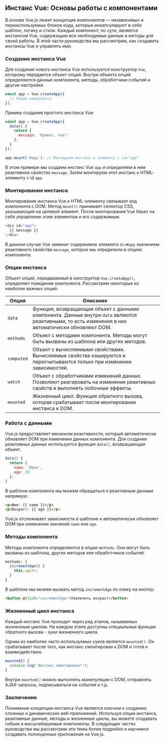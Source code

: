 ## Инстанс Vue: Основы работы с компонентами

В основе Vue.js лежит концепция компонентов — независимых и переиспользуемых блоков кода, которые инкапсулируют в себе шаблон, логику и стили. Каждый компонент, по сути, является инстансом Vue, содержащим все необходимые данные и методы для своей работы. В этой части руководства мы рассмотрим, как создавать инстансы Vue и управлять ими. 

### Создание инстанса Vue

Для создания нового инстанса Vue используется конструктор `Vue`, которому передается объект опций. Внутри объекта опций определяются данные компонента, методы, обработчики событий и другие настройки.

```javascript
const app = Vue.createApp({
  // Опции компонента
});
```

Пример создания простого инстанса Vue:

```javascript
const app = Vue.createApp({
  data() {
    return {
      message: 'Привет, Vue!'
    };
  }
});

app.mount('#app'); // Монтируем инстанс к элементу с id="app"
```

В этом примере мы создаем инстанс Vue `app` и определяем в нем реактивное свойство `message`. Затем монтируем этот инстанс к HTML-элементу с id `app`.

### Монтирование инстанса

Монтирование инстанса Vue к HTML-элементу связывает код компонента с DOM. Метод `mount()` принимает селектор CSS, указывающий на целевой элемент. После монтирования Vue берет на себя управление этим элементом и его содержимым.

```javascript
<div id="app">
  {{ message }} 
</div>
```

В данном случае Vue заменит содержимое элемента `div#app` значением реактивного свойства `message`, которое мы определили в опциях компонента.

### Опции инстанса

Объект опций, передаваемый в конструктор `Vue.createApp()`, определяет поведение компонента. Рассмотрим некоторые из наиболее важных опций:

| Опция | Описание |
|---|---|
| `data` | Функция, возвращающая объект с данными компонента. Данные внутри `data` являются реактивными, то есть изменения в них автоматически обновляют DOM. |
| `methods` | Объект с методами компонента. Методы могут быть вызваны из шаблона или других методов. |
| `computed` | Объект с вычисляемыми свойствами. Вычисляемые свойства кэшируются и пересчитываются только при изменении зависимостей. |
| `watch` | Объект с обработчиками изменений данных. Позволяют реагировать на изменения реактивных свойств и выполнять побочные эффекты. |
| `mounted` | Жизненный цикл. Функция обратного вызова, которая срабатывает после монтирования инстанса к DOM. |

### Работа с данными

Vue.js предоставляет механизм реактивности, который автоматически обновляет DOM при изменении данных компонента. Для создания реактивных данных используется функция `data()`, возвращающая объект.

```javascript
data() {
  return {
    name: 'Иван',
    age: 30
  };
}
```

В шаблоне компонента мы можем обращаться к реактивным данным напрямую:

```html
<p>Имя: {{ name }}</p>
<p>Возраст: {{ age }}</p>
```

Vue.js отслеживает зависимости в шаблоне и автоматически обновляет DOM при изменении значений `name` или `age`.

### Методы компонента

Методы компонента определяются в опции `methods`. Они могут быть вызваны из шаблона, других методов или обработчиков событий.

```javascript
methods: {
  incrementAge() {
    this.age++;
  }
}
```

В шаблоне мы можем вызвать метод `incrementAge` по клику на кнопку:

```html
<button @click="incrementAge">Увеличить возраст</button>
```

### Жизненный цикл инстанса

Каждый инстанс Vue проходит через ряд этапов, называемых жизненным циклом. На каждом этапе доступны специальные функции обратного вызова - хуки жизненного цикла.

Одним из наиболее часто используемых хуков является `mounted()`. Он срабатывает после того, как инстанс смонтирован к DOM и готов к взаимодействию.

```javascript
mounted() {
  console.log('Инстанс смонтирован!');
}
```

Внутри `mounted()` можно выполнять манипуляции с DOM, отправлять AJAX-запросы, подписываться на события и т.д.

### Заключение

Понимание концепции инстанса Vue является ключом к созданию сложных и динамических веб-приложений. Используя опции инстанса, реактивные данные, методы и жизненные циклы, вы можете создавать гибкие и масштабируемые компоненты. В следующих частях руководства мы рассмотрим эти темы более подробно и научимся создавать полноценные приложения на Vue.js. 
